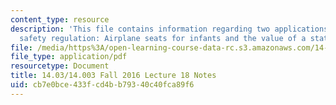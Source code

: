 ```yaml
---
content_type: resource
description: 'This file contains information regarding two applications of risk and
  safety regulation: Airplane seats for infants and the value of a statistical life.'
file: /media/https%3A/open-learning-course-data-rc.s3.amazonaws.com/14-03-microeconomic-theory-and-public-policy-fall-2016/cb7e0bce433fcd4bb79340c40fca89f6_MIT14_03F16_lec18.pdf
file_type: application/pdf
resourcetype: Document
title: 14.03/14.003 Fall 2016 Lecture 18 Notes
uid: cb7e0bce-433f-cd4b-b793-40c40fca89f6
---
```

